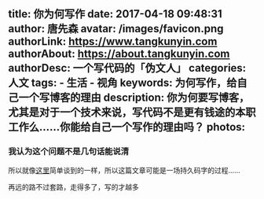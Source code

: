 title: 你为何写作
date: 2017-04-18 09:48:31
author: 唐先森
avatar: /images/favicon.png
authorLink: https://www.tangkunyin.com
authorAbout: https://about.tangkunyin.com
authorDesc: 一个写代码的「伪文人」
categories: 人文
tags: 
	- 生活
	- 视角
keywords: 为何写作，给自己一个写博客的理由
description: 你为何要写博客，尤其是对于一个技术来说，写代码不是更有钱途的本职工作么......你能给自己一个写作的理由吗？
photos:
---

### 我认为这个问题不是几句话能说清

所以就像[这里](https://shuoit.net/about/)简单谈到的一样，所以这篇文章可能是一场持久码字的过程......

再远的路不过套路，走得多了，写的才越多

